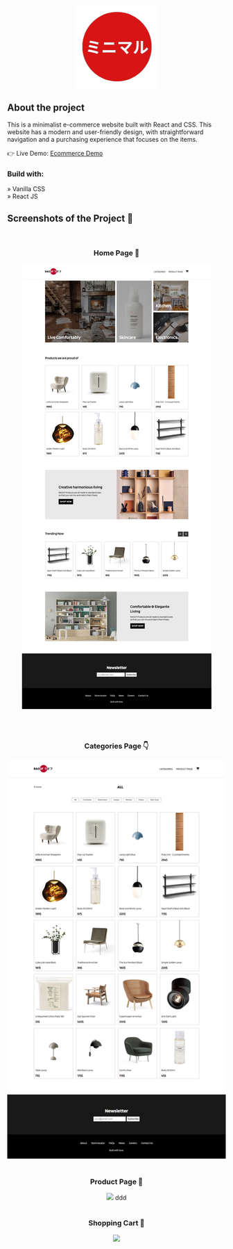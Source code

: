 <div align='center'><img src='https://raw.githubusercontent.com/dev-akash-sarker/Minimul-Ecommerce/master/src/img/github/a.png'/></div>

<h2>About the project</h2>

<p>This is a minimalist e-commerce website built with React and CSS. This website has a modern and user-friendly design, with straightforward navigation and a purchasing experience that focuses on the items.</p>

👉 Live Demo: <a href='https://minimul-ecommerce.vercel.app/'>Ecommerce Demo</a>

<h3>Build with:</h3>

» Vanilla CSS <br>
» React JS

<h2>Screenshots of the Project 📸</h2>
<br>
<h3 align='center'>Home Page 🏡</h3>

<div align='center'>
<img src='https://raw.githubusercontent.com/dev-akash-sarker/Minimul-Ecommerce/master/src/img/github/b.png'/>
</div>

<br><br>

<h3 align='center'>Categories Page 👇</h3>

<div align='center'>
<img src='https://raw.githubusercontent.com/dev-akash-sarker/Minimul-Ecommerce/master/src/img/github/c.png'/>

<br>
<br>
<h3 align='center'>Product Page 🎁</h3>

<div align='center'>
<img src='https://user-images.githubusercontent.com/105128267/213868690-5737cead-a56e-4500-88ff-d182426ce072.png'/>  ddd

<br>
<br>
<h3 align='center'>Shopping Cart 🛒</h3>

<div align='center'>
<img src='https://user-images.githubusercontent.com/105128267/213868718-6760d6de-9060-406f-816d-f9b317bb0e0c.png'/>
</div>
